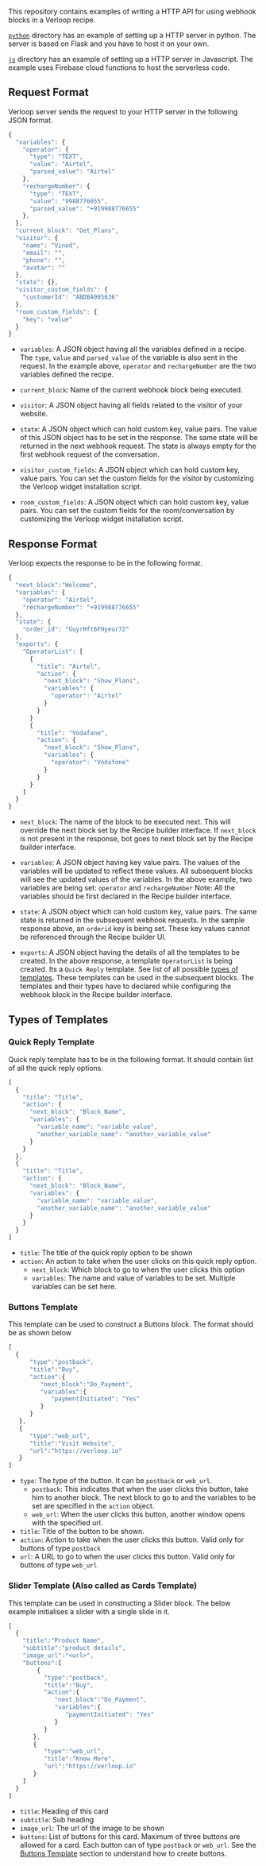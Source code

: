 This repository contains examples of writing a HTTP API for
using webhook blocks in a Verloop recipe.

[`python`](python/) directory has an example of setting up a HTTP server in python. The
server is based on Flask and you have to host it on your own.

[`js`](js/) directory has an example of setting up a HTTP server in Javascript.
The example uses Firebase cloud functions to host the serverless code.

## Request Format
Verloop server sends the request to your HTTP server in the following JSON format.
```javascript
{
  "variables": {
    "operator": {
      "type": "TEXT",
      "value": "Airtel",
      "parsed_value": "Airtel"
    },  
    "rechargeNumber": {
      "type": "TEXT",
      "value": "9988776655",
      "parsed_value": "+919988776655"
    },
  },
  "current_block": "Get_Plans",
  "visitor": {
    "name": "Vinod",
    "email": "",
    "phone": "",
    "avatar": ""
  },
  "state": {},
  "visitor_custom_fields": {
    "customerId": "ABDBA905636"
  }, 
  "room_custom_fields": {
    "key": "value"
  }
}
```

* `variables`: A JSON object having all the variables defined in a recipe. The `type`,
`value` and `parsed_value` of the variable is also sent in the request.
In the example above, `operator` and `rechargeNumber` are the two variables defined the
recipe.

* `current_block`: Name of the current webhook block being executed.

* `visitor`: A JSON object having all fields related to the visitor of your website.

* `state`: A JSON object which can hold custom key, value pairs. The value of this JSON object has to be set in the response. The same state will be returned in the
next webhook request. The state is always empty for the first webhook request of
the conversation.

* `visitor_custom_fields`: A JSON object which can hold custom key, value pairs. You can set the custom fields for the visitor by customizing the Verloop widget installation script.

* `room_custom_fields`: A JSON object which can hold custom key, value pairs. You can set the custom fields for the room/conversation by customizing the Verloop widget installation script.


## Response Format
Verloop expects the response to be in the following format.
```javascript
{
  "next_block":"Welcome",
  "variables": {
    "operator": "Airtel",
    "rechargeNumber": "+919988776655"
  },
  "state": {
    "order_id": "GuyrHft6FHyeur72"
  },
  "exports": {
    "OperatorList": [
      {
        "title": "Airtel",
        "action": {
          "next_block": "Show_Plans",
          "variables": {
            "operator": "Airtel"
          }
        }
      }
      {
        "title": "Vodafone",
        "action": {
          "next_block": "Show_Plans",
          "variables": {
            "operator": "Vodafone"
          }
        }
      }
    ]
  }
}
```

* `next_block`: The name of the block to be executed next. This will override the
next block set by the Recipe builder interface. If `next_block` is not present
in the response, bot goes to next block set by the Recipe builder interface.

* `variables`: A JSON object having key value pairs. The values of the variables will
be updated to reflect these values. All subsequent blocks will see the updated
values of the variables.
In the above example, two variables are being set: `operator` and `rechargeNumber`
Note: All the variables should be first declared in the Recipe builder interface.

* `state`: A JSON object which can hold custom key, value pairs. The same state is
returned in the subsequent webhook requests. In the sample response above, an `orderid`
key is being set. These key values cannot be referenced through the Recipe builder UI.

* `exports`: A JSON object having the details of all the templates to be created.
In the above response, a template `OperatorList` is being created.
Its a `Quick Reply` template. See list of all possible [types of templates](#types-of-templates).
These templates can be used in the subsequent blocks. The templates and their types
have to declared while configuring the webhook block in the Recipe builder interface.

## Types of Templates
### Quick Reply Template
Quick reply template has to be in the following format. It should contain list
of all the quick reply options.
```javascript
[
  {
    "title": "Title",
    "action": {
      "next_block": "Block_Name",
      "variables": {
        "variable_name": "variable_value",
        "another_variable_name": "another_variable_value"
      }
    }
  },
  {
    "title": "Title",
    "action": {
      "next_block": "Block_Name",
      "variables": {
        "variable_name": "variable_value",
        "another_variable_name": "another_variable_value"
      }
    }
  }
]
```
  * `title`: The title of the quick reply option to be shown
  * `action`: An action to take when the user clicks on this quick reply option.
    * `next_block`: Which block to go to when the user clicks this option
    * `variables`: The name and value of variables to be set. Multiple variables
    can be set here.

### Buttons Template
This template can be used to construct a Buttons block.
The format should be as shown below
```javascript
[
  {
      "type":"postback",
      "title":"Buy",
      "action":{
         "next_block":"Do_Payment",
         "variables":{
            "paymentInitiated": "Yes"
         }
      }
   },
   {
      "type":"web_url",
      "title":"Visit Website",
      "url":"https://verloop.io"
   }
]
```
  * `type`: The type of the button. It can be `postback` or `web_url`.
    * `postback`: This indicates that when the user clicks this button, take him
    to another block. The next block to go to and the variables to be set are
    specified in the `action` object.
    * `web_url`: When the user clicks this button, another window opens with
    the specified url.
  * `title`: Title of the button to be shown.
  * `action`: Action to take when the user clicks this button. Valid only for
  buttons of type `postback`
  * `url`: A URL to go to when the user clicks this button.
  Valid only for buttons of type `web_url`

### Slider Template (Also called as Cards Template)
This template can be used in constructing a Slider block. The below example
initialises a slider with a single slide in it.
```javascript
[
  {
    "title":"Product Name",
    "subtitle":"product details",
    "image_url":"<url>",
    "buttons":[
        {
          "type":"postback",
          "title":"Buy",
          "action":{
             "next_block":"Do_Payment",
             "variables":{
                "paymentInitiated": "Yes"
             }
          }
       },
       {
          "type":"web_url",
          "title":"Know More",
          "url":"https://verloop.io"
       }
    ]
  }
]
```
  * `title`: Heading of this card
  * `subtitle`: Sub heading
  * `image_url`: The url of the image to be shown
  * `buttons`: List of buttons for this card. Maximum of three buttons are allowed
  for a card. Each button can of type `postback` or `web_url`. See the [Buttons Template](#types-of-templates)
  section to understand how to create buttons.
